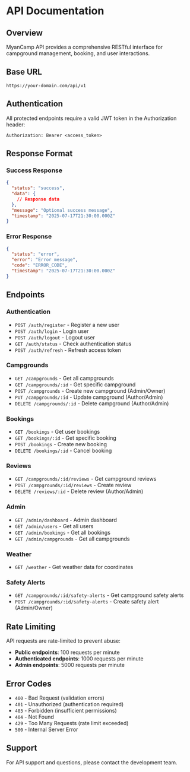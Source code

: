 # API Documentation

## Overview

MyanCamp API provides a comprehensive RESTful interface for campground management, booking, and user interactions.

## Base URL

```
https://your-domain.com/api/v1
```

## Authentication

All protected endpoints require a valid JWT token in the Authorization header:

```
Authorization: Bearer <access_token>
```

## Response Format

### Success Response

```json
{
  "status": "success",
  "data": {
    // Response data
  },
  "message": "Optional success message",
  "timestamp": "2025-07-17T21:30:00.000Z"
}
```

### Error Response

```json
{
  "status": "error",
  "error": "Error message",
  "code": "ERROR_CODE",
  "timestamp": "2025-07-17T21:30:00.000Z"
}
```

## Endpoints

### Authentication

- `POST /auth/register` - Register a new user
- `POST /auth/login` - Login user
- `POST /auth/logout` - Logout user
- `GET /auth/status` - Check authentication status
- `POST /auth/refresh` - Refresh access token

### Campgrounds

- `GET /campgrounds` - Get all campgrounds
- `GET /campgrounds/:id` - Get specific campground
- `POST /campgrounds` - Create new campground (Admin/Owner)
- `PUT /campgrounds/:id` - Update campground (Author/Admin)
- `DELETE /campgrounds/:id` - Delete campground (Author/Admin)

### Bookings

- `GET /bookings` - Get user bookings
- `GET /bookings/:id` - Get specific booking
- `POST /bookings` - Create new booking
- `DELETE /bookings/:id` - Cancel booking

### Reviews

- `GET /campgrounds/:id/reviews` - Get campground reviews
- `POST /campgrounds/:id/reviews` - Create review
- `DELETE /reviews/:id` - Delete review (Author/Admin)

### Admin

- `GET /admin/dashboard` - Admin dashboard
- `GET /admin/users` - Get all users
- `GET /admin/bookings` - Get all bookings
- `GET /admin/campgrounds` - Get all campgrounds

### Weather

- `GET /weather` - Get weather data for coordinates

### Safety Alerts

- `GET /campgrounds/:id/safety-alerts` - Get campground safety alerts
- `POST /campgrounds/:id/safety-alerts` - Create safety alert (Admin/Owner)

## Rate Limiting

API requests are rate-limited to prevent abuse:

- **Public endpoints**: 100 requests per minute
- **Authenticated endpoints**: 1000 requests per minute
- **Admin endpoints**: 5000 requests per minute

## Error Codes

- `400` - Bad Request (validation errors)
- `401` - Unauthorized (authentication required)
- `403` - Forbidden (insufficient permissions)
- `404` - Not Found
- `429` - Too Many Requests (rate limit exceeded)
- `500` - Internal Server Error

## Support

For API support and questions, please contact the development team.
